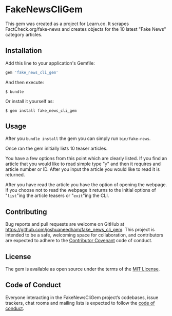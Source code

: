 # FakeNewsCliGem

This gem was created as a project for Learn.co. It scrapes FactCheck.org/fake-news and creates objects for the 10 latest "Fake News" category articles.

## Installation

Add this line to your application's Gemfile:

```ruby
gem 'fake_news_cli_gem'
```

And then execute:

    $ bundle

Or install it yourself as:

    $ gem install fake_news_cli_gem

## Usage

After you <code>bundle install</code> the gem you can simply run <code>bin/fake-news</code>.

Once ran the gem initially lists 10 teaser articles.

You have a few options from this point which are clearly listed. If you find an article that you would like to read simple type "<code>y</code>" and then it requires and article number or ID. After you input the article you would like to read it is returned.

After you have read the article you have the option of opening the webpage. If you choose not to read the webpage it returns to the initial options of "<code>list</code>"ing the article teasers or "<code>exit</code>"ing the CLI.

## Contributing

Bug reports and pull requests are welcome on GitHub at https://github.com/joshuaneedham/fake_news_cli_gem. This project is intended to be a safe, welcoming space for collaboration, and contributors are expected to adhere to the [Contributor Covenant](http://contributor-covenant.org) code of conduct.

## License

The gem is available as open source under the terms of the [MIT License](https://opensource.org/licenses/MIT).

## Code of Conduct

Everyone interacting in the FakeNewsCliGem project’s codebases, issue trackers, chat rooms and mailing lists is expected to follow the [code of conduct](https://github.com/joshuaneedham/fake_news_cli_gem/blob/master/CODE_OF_CONDUCT.md).
